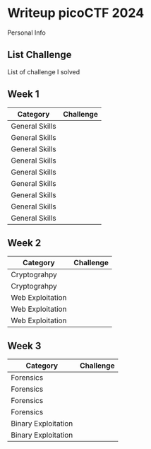 # **Writeup picoCTF 2024**
Personal Info
## **List Challenge**
List of challenge I solved
## **Week 1**
| **Category**    | **Challenge**                       |
| -------------   | -------------                       |
| General Skills ||
| General Skills ||
| General Skills ||
| General Skills ||
| General Skills ||
| General Skills ||
| General Skills ||
| General Skills ||
| General Skills ||

## **Week 2**
| **Category**    | **Challenge**                       |
| -------------   | -------------                       |
| Cryptograhpy ||
| Cryptograhpy ||
| Web Exploitation ||
| Web Exploitation ||
| Web Exploitation ||

## **Week 3**
| **Category**    | **Challenge**                       |
| -------------   | -------------                       |
| Forensics ||
| Forensics ||
| Forensics ||
| Forensics ||
| Binary Exploitation ||
| Binary Exploitation ||
